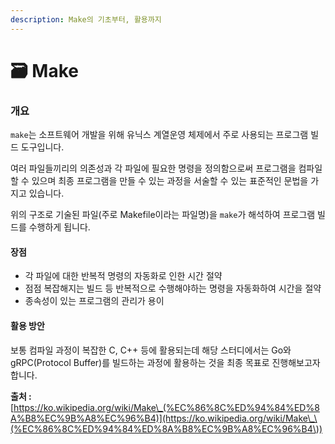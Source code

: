 ```yaml
---
description: Make의 기초부터, 활용까지
---
```


# 🗃 Make

### 개요

`make`는 소프트웨어 개발을 위해 유닉스 계열운영 체제에서 주로 사용되는 프로그램 빌드 도구입니다.

여러 파일들끼리의 의존성과 각 파일에 필요한 명령을 정의함으로써 프로그램을 컴파일할 수 있으며 최종 프로그램을 만들 수 있는 과정을 서술할 수 있는 표준적인 문법을 가지고 있습니다.

위의 구조로 기술된 파일(주로 Makefile이라는 파일명)을 `make`가 해석하여 프로그램 빌드를 수행하게 됩니다.

#### 장점

* 각 파일에 대한 반복적 명령의 자동화로 인한 시간 절약
* 점점 복잡해지는 빌드 등 반복적으로 수행해야하는 명령을 자동화하여 시간을 절약
* 종속성이 있는 프로그램의 관리가 용이

#### 활용 방안

보통 컴파일 과정이 복잡한 C, C++ 등에 활용되는데 해당 스터디에서는 Go와 gRPC(Protocol Buffer)를 빌드하는 과정에 활용하는 것을 최종 목표로 진행해보고자 합니다.



**출처 :** [https://ko.wikipedia.org/wiki/Make\_(%EC%86%8C%ED%94%84%ED%8A%B8%EC%9B%A8%EC%96%B4)](https://ko.wikipedia.org/wiki/Make\_\(%EC%86%8C%ED%94%84%ED%8A%B8%EC%9B%A8%EC%96%B4\))
